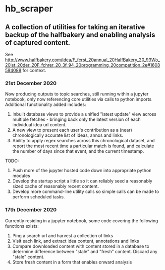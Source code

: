 # hb_scraper
## A collection of utilities for taking an iterative backup of the halfbakery and enabling analysis of captured content. 

See http://www.halfbakery.com/idea/F_fcrst_20annual_20HalfBakery_20_93Wo_20ist_20der_20F_fchrer_20_3f_94_20programming_20competition_2e#1608584088 for context.

### 21st December 2020
Now producing outputs to topic searches, still running within a jupyter notebook, only now referencing core utilities via calls to python imports.
Additional functionality added includes:
1) Inbuilt database views to provide a unified "latest update" view across multiple fetches - bringing back only the latest version of each individual idea url content.
2) A new view to present each user's contribution as a (near) chronologically accurate list of ideas, annos and links.
3) Ability to apply regex searches across this chronological dataset, and report the most recent time a particular match is found, and calculate the number of days since that event, and the current timestamp. 

TODO:
1) Push more of the jupyter hosted code down into appropriate python modules
2) Develop the startup script a little so it can reliably seed a reasonably sized cache of reasonably recent content.
3) Develop more command-line utility calls so simple calls can be made to perform scheduled tasks.

### 17th December 2020
Currently residing in a jupyter notebook, some code covering the following functions exists:
1) Ping a search url and harvest a collection of links
2) Visit each link, and extract idea content, annotations and links
3) Compare downloaded content with content stored in a database to determine difference between "stale" and "fresh" content. Discard any "stale" content. 
4) Store fresh content in a form that enables onward analysis 


